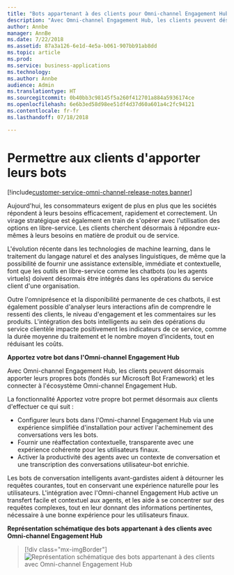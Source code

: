 ```yaml
---
title: "Bots appartenant à des clients pour Omni-channel Engagement Hub"
description: "Avec Omni-channel Engagement Hub, les clients peuvent désormais apporter leurs propres bots (fondés sur Microsoft Bot Framework) et les connecter à l'écosystème Omni-channel Engagement Hub."
author: Annbe
manager: AnnBe
ms.date: 7/22/2018
ms.assetid: 87a3a126-6e1d-4e5a-b061-907bb91ab8dd
ms.topic: article
ms.prod: 
ms.service: business-applications
ms.technology: 
ms.author: Annbe
audience: Admin
ms.translationtype: HT
ms.sourcegitcommit: 0b40bb3c98145f5a260f412701a884a5936174ce
ms.openlocfilehash: 6e6b3ed58d98ee51df4d37d60a601a4c2fc94121
ms.contentlocale: fr-fr
ms.lasthandoff: 07/18/2018

---
```


#  <a name="enable-customers-to-bring-their-bots"></a>Permettre aux clients d'apporter leurs bots

[!include[customer-service-omni-channel-release-notes banner](../../includes/customer-service-omni-channel-release-notes.md)]




Aujourd'hui, les consommateurs exigent de plus en plus que les sociétés répondent à leurs besoins efficacement, rapidement et correctement. Un virage stratégique est également en train de s'opérer avec l'utilisation des options en libre-service. Les clients cherchent désormais à répondre eux-mêmes à leurs besoins en matière de produit ou de service. 

L'évolution récente dans les technologies de machine learning, dans le traitement du langage naturel et des analyses linguistiques, de même que la possibilité de fournir une assistance extensible, immédiate et contextuelle, font que les outils en libre-service comme les chatbots (ou les agents virtuels) doivent désormais être intégrés dans les opérations du service client d'une organisation. 

Outre l'omniprésence et la disponibilité permanente de ces chatbots, il est également possible d'analyser leurs interactions afin de comprendre le ressenti des clients, le niveau d'engagement et les commentaires sur les produits. L'intégration des bots intelligents au sein des opérations du service clientèle impacte positivement les indicateurs de ce service, comme la durée moyenne du traitement et le nombre moyen d’incidents, tout en réduisant les coûts.

**Apportez votre bot dans l'Omni-channel Engagement Hub**

Avec Omni-channel Engagement Hub, les clients peuvent désormais apporter leurs propres bots (fondés sur Microsoft Bot Framework) et les connecter à l'écosystème Omni-channel Engagement Hub.

La fonctionnalité Apportez votre propre bot permet désormais aux clients d'effectuer ce qui suit :

- Configurer leurs bots dans l'Omni-channel Engagement Hub via une expérience simplifiée d'installation pour activer l'acheminement des conversations vers les bots.
- Fournir une réaffectation contextuelle, transparente avec une expérience cohérente pour les utilisateurs finaux.
- Activer la productivité des agents avec un contexte de conversation et une transcription des conversations utilisateur-bot enrichie.   

Les bots de conversation intelligents avant-gardistes aident à détourner les requêtes courantes, tout en conservant une expérience naturelle pour les utilisateurs. L'intégration avec l'Omni-channel Engagement Hub active un transfert facile et contextuel aux agents, et les aide à se concentrer sur des requêtes complexes, tout en leur donnant des informations pertinentes, nécessaire à une bonne expérience pour les utilisateurs finaux.

**Représentation schématique des bots appartenant à des clients avec Omni-channel Engagement Hub**

> [!div class="mx-imgBorder"]
> ![](media/bring-your-bot-to-omnichannel.png "Représentation schématique des bots appartenant à des clients avec Omni-channel Engagement Hub")

